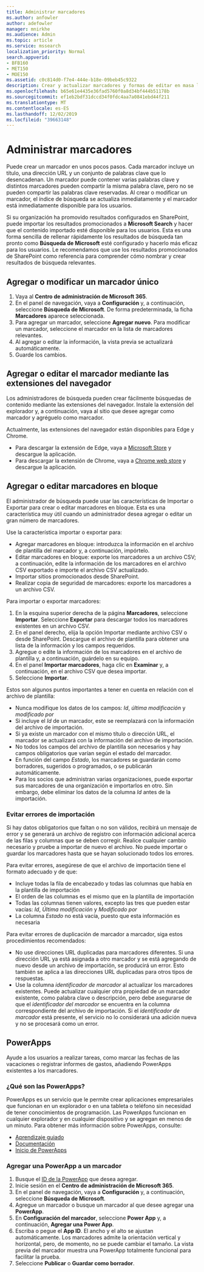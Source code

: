 ```yaml
---
title: Administrar marcadores
ms.author: anfowler
author: adefowler
manager: mnirkhe
ms.audience: Admin
ms.topic: article
ms.service: mssearch
localization_priority: Normal
search.appverid:
- BFB160
- MET150
- MOE150
ms.assetid: c0c814d0-f7e4-444e-b18e-09beb45c9322
description: Crear y actualizar marcadores y formas de editar en masa los resultados de marcadores para Microsoft Search
ms.openlocfilehash: b65e61e4435e36fad5760f0a8d34bf444b51178b
ms.sourcegitcommit: ef1eb2bdf31dccd34f0fdc4aa7a0841ebd44f211
ms.translationtype: MT
ms.contentlocale: es-ES
ms.lasthandoff: 12/02/2019
ms.locfileid: "39663148"
---
```

# <a name="manage-bookmarks"></a>Administrar marcadores

Puede crear un marcador en unos pocos pasos. Cada marcador incluye un título, una dirección URL y un conjunto de palabras clave que lo desencadenan. Un marcador puede contener varias palabras clave y distintos marcadores pueden compartir la misma palabra clave, pero no se pueden compartir las palabras clave reservadas. Al crear o modificar un marcador, el índice de búsqueda se actualiza inmediatamente y el marcador está inmediatamente disponible para los usuarios.

Si su organización ha promovido resultados configurados en SharePoint, puede importar los resultados promocionados a **Microsoft Search** y hacer que el contenido importado esté disponible para los usuarios. Esta es una forma sencilla de rellenar rápidamente los resultados de búsqueda tan pronto como **Búsqueda de Microsoft** esté configurado y hacerlo más eficaz para los usuarios. Le recomendamos que use los resultados promocionados de SharePoint como referencia para comprender cómo nombrar y crear resultados de búsqueda relevantes. 

## <a name="add-or-edit-a-single-bookmark"></a>Agregar o modificar un marcador único
1. Vaya al **Centro de administración de Microsoft 365**.
1. En el panel de navegación, vaya a **Configuración** y, a continuación, seleccione **Búsqueda de Microsoft**.
De forma predeterminada, la ficha **Marcadores** aparece seleccionada.
1. Para agregar un marcador, seleccione **Agregar nuevo**. Para modificar un marcador, seleccione el marcador en la lista de marcadores relevantes. 
1. Al agregar o editar la información, la vista previa se actualizará automáticamente.
1. Guarde los cambios.

## <a name="add-or-edit-bookmark-using-browser-extensions"></a>Agregar o editar el marcador mediante las extensiones del navegador
Los administradores de búsqueda pueden crear fácilmente búsquedas de contenido mediante las extensiones del navegador. Instale la extensión del explorador y, a continuación, vaya al sitio que desee agregar como marcador y agréguelo como marcador.

Actualmente, las extensiones del navegador están disponibles para Edge y Chrome. 
- Para descargar la extensión de Edge, vaya a [Microsoft Store](https://www.microsoft.com/p/microsoft-search-content-creator/9nrqdbcbwq55?activetab=pivot:overviewtab) y descargue la aplicación.
- Para descargar la extensión de Chrome, vaya a [Chrome web store](https://chrome.google.com/webstore/detail/microsoft-search-content/nocnablpaoeecfmfnjoheefkogmleipm) y descargue la aplicación.

## <a name="bulk-add-or-edit-bookmarks"></a>Agregar o editar marcadores en bloque
El administrador de búsqueda puede usar las características de Importar o Exportar para crear o editar marcadores en bloque. Esta es una característica muy útil cuando un administrador desea agregar o editar un gran número de marcadores. 

Use la característica importar o exportar para:
- Agregar marcadores en bloque: introduzca la información en el archivo de plantilla del marcador y, a continuación, impórtelo.
- Editar marcadores en bloque: exporte los marcadores a un archivo CSV; a continuación, edite la información de los marcadores en el archivo CSV exportado e importe el archivo CSV actualizado.
- Importar sitios promocionados desde SharePoint.
- Realizar copia de seguridad de marcadores: exporte los marcadores a un archivo CSV.

Para importar o exportar marcadores:
1. En la esquina superior derecha de la página **Marcadores**, seleccione **Importar**. Seleccione **Exportar** para descargar todos los marcadores existentes en un archivo CSV.
1. En el panel derecho, elija la opción Importar mediante archivo CSV o desde SharePoint.
Descargue el archivo de plantilla para obtener una lista de la información y los campos requeridos. 
1. Agregue o edite la información de los marcadores en el archivo de plantilla y, a continuación, guárdelo en su equipo. 
1. En el panel **Importar marcadores**, haga clic en **Examinar** y, a continuación, en el archivo CSV que desea importar.
1. Seleccione **Importar**.

Estos son algunos puntos importantes a tener en cuenta en relación con el archivo de plantilla:
- Nunca modifique los datos de los campos: *Id*, *última modificación* y *modificado por*
- Si incluye el *Id* de un marcador, este se reemplazará con la información del archivo de importación.
- Si ya existe un marcador con el mismo título o dirección URL, el marcador se actualizará con la información del archivo de importación.
- No todos los campos del archivo de plantilla son necesarios y hay campos obligatorios que varían según el estado del marcador.
- En función del campo *Estado*, los marcadores se guardarán como borradores, sugeridos o programados, o se publicarán automáticamente.
- Para los socios que administran varias organizaciones, puede exportar sus marcadores de una organización e importarlos en otro. Sin embargo, debe eliminar los datos de la columna *Id* antes de la importación.

### <a name="prevent-import-errors"></a>Evitar errores de importación
Si hay datos obligatorios que faltan o no son válidos, recibirá un mensaje de error y se generará un archivo de registro con información adicional acerca de las filas y columnas que se deben corregir. Realice cualquier cambio necesario y pruebe a importar de nuevo el archivo. No puede importar o guardar los marcadores hasta que se hayan solucionado todos los errores.

Para evitar errores, asegúrese de que el archivo de importación tiene el formato adecuado y de que:

- Incluye todas la fila de encabezado y todas las columnas que había en la plantilla de importación
- El orden de las columnas es el mismo que en la plantilla de importación
- Todas las columnas tienen valores, excepto las tres que pueden estar vacías: *Id*, *Última modificación* y *Modificado por* 
- La columna *Estado* no está vacía, puesto que esta información es necesaria

Para evitar errores de duplicación de marcador a marcador, siga estos procedimientos recomendados:
- No use direcciones URL duplicadas para marcadores diferentes. Si una dirección URL ya está asignada a otro marcador y se está agregando de nuevo desde un archivo de importación, se producirá un error. Esto también se aplica a las direcciones URL duplicadas para otros tipos de respuestas.
- Use la columna *identificador de marcador* al actualizar los marcadores existentes. Puede actualizar cualquier otra propiedad de un marcador existente, como palabra clave o descripción, pero debe asegurarse de que el *identificador del marcador* se encuentra en la columna correspondiente del archivo de importación. Si el *identificador de marcador* está presente, el servicio no lo considerará una adición nueva y no se procesará como un error.

## <a name="powerapps"></a>PowerApps
Ayude a los usuarios a realizar tareas, como marcar las fechas de las vacaciones o registrar informes de gastos, añadiendo PowerApps existentes a los marcadores. 

### <a name="what-are-powerapps"></a>¿Qué son las PowerApps?
PowerApps es un servicio que le permite crear aplicaciones empresariales que funcionan en un explorador o en una tableta o teléfono sin necesidad de tener conocimientos de programación. Las PowerApps funcionan en cualquier explorador y en cualquier dispositivo y se agregan en menos de un minuto. Para obtener más información sobre PowerApps, consulte:
- [Aprendizaje guiado](https://docs.microsoft.com/learn/browse/?products=powerapps)
- [Documentación](https://docs.microsoft.com/powerapps/maker/canvas-apps/get-sessionid)
- [Inicio de PowerApps](https://make.preview.powerapps.com/environments/839eace6-59ab-4243-97ec-a5b8fcc104e4/home)

### <a name="add-a-powerapp-to-a-bookmark"></a>Agregar una PowerApp a un marcador
1. Busque el [ID de la PowerApp](https://docs.microsoft.com/powerapps/maker/canvas-apps/get-sessionid#get-an-app-id) que desea agregar.
1. Inicie sesión en el **Centro de administración de Microsoft 365**.
1. En el panel de navegación, vaya a **Configuración** y, a continuación, seleccione **Búsqueda de Microsoft**.
1. Agregue un marcador o busque un marcador al que desee agregar una **PowerApp**.
1. En **Configuración del marcador**, seleccione **Power App** y, a continuación, **Agregar una Power App**.
1. Escriba o pegue el **App ID**.
    El ancho y el alto se ajustan automáticamente. Los marcadores admite la orientación vertical y horizontal, pero, de momento, no se puede cambiar el tamaño. La vista previa del marcador muestra una PowerApp totalmente funcional para facilitar la prueba.
1. Seleccione **Publicar** o **Guardar como borrador**.
